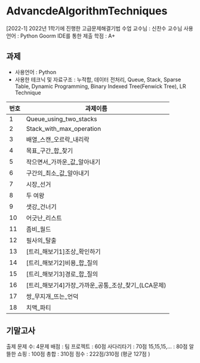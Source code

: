 # AdvancdeAlgorithmTechniques
[2022-1] 2022년 1학기에 진행한 고급문제해결기법 수업
교수님 : 신찬수 교수님
사용언어 : Python
Goorm IDE를 통한 제출
학점 : A+

## 과제 
- 사용언어 : Python 
- 사용한 테크닉 및 자료구조 : 누적합, 데이터 전처리, Queue, Stack, Sparse Table, Dynamic Programming, Binary Indexed Tree(Fenwick Tree), LR Technique

|번호|과제이름|
|-|-|
|1|Queue_using_two_stacks|
|2|Stack_with_max_operation|
|3|배열_스캔_오르락_내리락|
|4|목표_구간_합_찾기|
|5|작으면서_가까운_값_알아내기|
|6|구간의_최소_값_알아내기|
|7|시장_선거|
|8|두 여왕|
|9|샛강_건너기|
|10|어긋난_리스트|
|11|좀비_월드|
|12|필사의_탈출|
|13|[트리_해보기1]조상_확인하기|
|14|[트리_해보기2]비용_합_질의|
|15|[트리_해보기3]경로_합_질의|
|16|[트리_해보기4]가장_가까운_공통_조상_찾기_(LCA문제)|
|17|쌍_무지개_뜨는_언덕|
|18|치맥_파티|

## 기말고사
출제 문제 수: 4문제
배점 :
팀 프로젝트 : 60점
사다리타기 : 70점
15,15,15,... : 80점
알뜰한 쇼핑 : 100점
총합 : 310점
점수 : 222점/310점 (평균 127점 )
